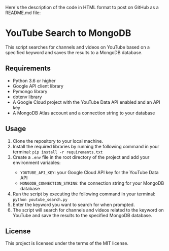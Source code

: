 Here's the description of the code in HTML format to post on GitHub as a README.md file:

<h1>YouTube Search to MongoDB</h1>
<p>This script searches for channels and videos on YouTube based on a specified keyword and saves the results to a MongoDB database.</p>
<h2>Requirements</h2>
<ul>
  <li>Python 3.6 or higher</li>
  <li>Google API client library</li>
  <li>Pymongo library</li>
  <li>dotenv library</li>
  <li>A Google Cloud project with the YouTube Data API enabled and an API key</li>
  <li>A MongoDB Atlas account and a connection string to your database</li>
</ul>
<h2>Usage</h2>
<ol>
  <li>Clone the repository to your local machine.</li>
  <li>Install the required libraries by running the following command in your terminal: <code>pip install -r requirements.txt</code></li>
  <li>Create a <code>.env</code> file in the root directory of the project and add your environment variables:</li>
  <ul>
    <li><code>YOUTUBE_API_KEY</code>: your Google Cloud API key for the YouTube Data API</li>
    <li><code>MONGODB_CONNECTION_STRING</code>: the connection string for your MongoDB database</li>
  </ul>
  <li>Run the script by executing the following command in your terminal: <code>python youtube_search.py</code></li>
  <li>Enter the keyword you want to search for when prompted.</li>
  <li>The script will search for channels and videos related to the keyword on YouTube and save the results to the specified MongoDB database.</li>
</ol> 
<h2>License</h2>
<p>This project is licensed under the terms of the MIT license.</p>
